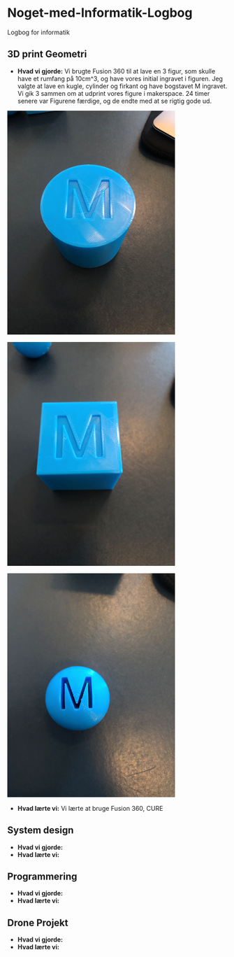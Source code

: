 # Noget-med-Informatik-Logbog
Logbog for informatik

## 3D print Geometri
  * __Hvad vi gjorde:__ 
  Vi brugte Fusion 360 til at lave en 3 figur, som skulle have et rumfang på 10cm^3, og have vores initial ingravet i figuren. Jeg valgte at lave en kugle, cylinder og firkant og   have bogstavet M ingravet. Vi gik 3 sammen om at udprint vores figure i makerspace. 24 timer senere var Figurene færdige, og de endte med at se rigtig gode ud. 
  
 
  ![Cylinder](/images/Cylinder.png)
  
  ![Firkant](/images/Firkant.png)
  
  ![Kugle](/images/Kugle.png)
  
 
  * __Hvad lærte vi:__ 
  Vi lærte at bruge Fusion 360, CURE

## System design
  * __Hvad vi gjorde:__ 
  * __Hvad lærte vi:__
  
  
## Programmering
   * __Hvad vi gjorde:__
   * __Hvad lærte vi:__
 
 
## Drone Projekt
  * __Hvad vi gjorde:__
  * __Hvad lærte vi:__
  
  
